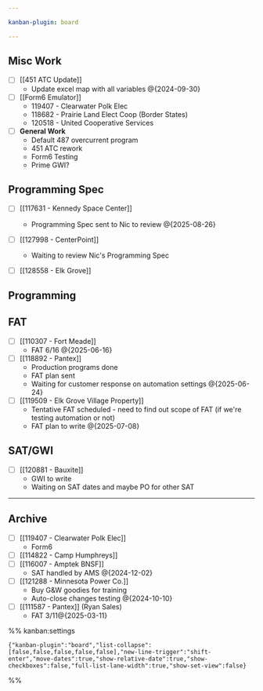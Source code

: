 ```yaml
---

kanban-plugin: board

---
```


## Misc Work

- [ ] [[451 ATC Update]]
	- Update excel map with all variables @{2024-09-30}
- [ ] [[Form6 Emulator]]
	- 119407 - Clearwater Polk Elec
	- 118682 - Prairie Land Elect Coop (Border States)
	- 120518 - United Cooperative Services
- [ ] **General Work**
	- Default 487 overcurrent program
	- 451 ATC rework
	- Form6 Testing
	- Prime GWI?


## Programming Spec

- [ ] [[117631 - Kennedy Space Center]]
	- Programming Spec sent to Nic to review
	@{2025-08-26}
- [ ] [[127998 - CenterPoint]]
	- Waiting to review Nic's Programming Spec
- [ ] [[128558 - Elk Grove]]


## Programming



## FAT

- [ ] [[110307 - Fort Meade]]
	- FAT 6/16 @{2025-06-16}
- [ ] [[118892 - Pantex]]
	- Production programs done
	- FAT plan sent
	- Waiting for customer response on automation settings @{2025-06-24}
- [ ] [[119509 - Elk Grove Village Property]]
	- Tentative FAT scheduled - need to find out scope of FAT (if we're testing automation or not)
	- FAT plan to write
	@{2025-07-08}


## SAT/GWI

- [ ] [[120881 - Bauxite]]
	- GWI to write
	- Waiting on SAT dates and maybe PO for other SAT


***

## Archive

- [ ] [[119407 - Clearwater Polk Elec]]
	- Form6
- [ ] [[114822 - Camp Humphreys]]
- [ ] [[116007 - Amptek BNSF]]
	- SAT handled by AMS
	@{2024-12-02}
- [ ] [[121288 - Minnesota Power Co.]]
	- Buy G&W goodies for training
	- Auto-close changes testing
	@{2024-10-10}
- [ ] [[111587 - Pantex]] (Ryan Sales)
	- FAT 3/11@{2025-03-11}

%% kanban:settings
```
{"kanban-plugin":"board","list-collapse":[false,false,false,false,false],"new-line-trigger":"shift-enter","move-dates":true,"show-relative-date":true,"show-checkboxes":false,"full-list-lane-width":true,"show-set-view":false}
```
%%